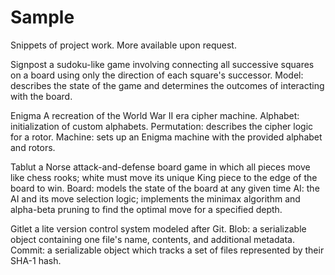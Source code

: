 # Sample
Snippets of project work. More available upon request.

Signpost
a sudoku-like game involving connecting all successive squares on a board using only the direction of each square's successor.
Model: describes the state of the game and determines the outcomes of interacting with the board.

Enigma
A recreation of the World War II era cipher machine.
Alphabet: initialization of custom alphabets.
Permutation: describes the cipher logic for a rotor.
Machine: sets up an Enigma machine with the provided alphabet and rotors.

Tablut 
a Norse attack-and-defense board game in which all pieces move like chess rooks; white must move its unique King piece to the edge of the board to win.
Board: models the state of the board at any given time
AI: the AI and its move selection logic; implements the minimax algorithm and alpha-beta pruning to find the optimal move for a specified depth.

Gitlet
a lite version control system modeled after Git.
Blob: a serializable object containing one file's name, contents, and additional metadata.
Commit: a serializable object which tracks a set of files represented by their SHA-1 hash.
